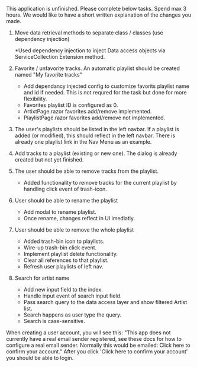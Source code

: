 
This application is unfinished. Please complete below tasks. Spend max 3 hours. We would like to have a short 
written explanation of the changes you made.

1. Move data retrieval methods to separate class / classes (use dependency injection)

	*Used dependency injection to inject Data access objects via ServiceCollection
	Extension method.

2. Favorite / unfavorite tracks. An automatic playlist should be created named "My favorite tracks"

	* Add dependancy injected config to customize favorits playlist name and id if needed. This is not requred for the task
	  but done for more flexibility.
	* Favorites playlist ID is configured as 0.
	* ArtixtPage.razor  favorites add/remove implemented.
	* PlaylistPage.razor favorites add/remove not implemented.

3. The user's playlists should be listed in the left navbar. If a playlist is added (or modified), this should 
	reflect in the left navbar. There is already one playlist link in the Nav Menu as an example.


4. Add tracks to a playlist (existing or new one). The dialog is already created but not yet finished.



5. The user should be able to remove tracks from the playlist.

	* Added functionality to remove tracks for the current playlist by handling click event of trash-icon.

6. User should be able to rename the playlist

	* Add modal to rename playlist.
	* Once rename, changes reflect in UI imediatly.

7. User should be able to remove the whole playlist

	* Added trash-bin icon to playlists.
	* Wire-up trash-bin click event.
	* Implement playlist delete functionality.
	* Clear all references to that playlist.
	* Refresh user playlists of left nav.

8. Search for artist name

	* Add new input field to the index.
	* Handle input event of search input field.
	* Pass search query to the data access layer and show filtered Artist list.
	* Search happens as user type the query.
	* Search is case-sensitive.

When creating a user account, you will see this:
"This app does not currently have a real email sender registered, see these docs for how to configure a real 
email sender. Normally this would be emailed: Click here to confirm your account."
After you click 'Click here to confirm your account' you should be able to login.